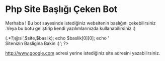 # Php Site Başlığı Çeken Bot


Merhaba  ! Bu bot sayesinde istediğiniz websitenin başlığını çekebilirsiniz .Veya bu botu geliştirip kendi yazılımlarınızda kullanabilirsiniz :)



<?php 
$site=file_get_contents("http://www.google.com");
preg_match_all('@<title>(.*?)</title>@si',$site,$baslik);
echo $baslik[0][0];
echo '<br>Sitenizin Basligina Bakin :)';
?>

http://www.google.com adresi yerine istediğiniz site adresini yazabilirsiniz.
